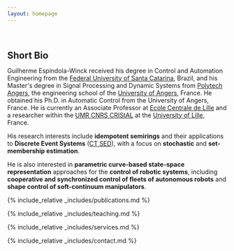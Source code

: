 ```yaml
---
layout: homepage
---
```


<h1 id="about-me"></h1>

<h2 style="margin: 60px 0px 10px;">Short Bio</h2>

Guilherme Espindola-Winck received his degree in Control and Automation Engineering from the [Federal University of Santa Catarina](https://das.ufsc.br), Brazil, and his Master's degree in Signal Processing and Dynamic Systems from [Polytech Angers](https://polytech-angers.fr/fr/index.html), the engineering school of the [University of Angers](https://www.univ-angers.fr/fr/index.html), France. He obtained his Ph.D. in Automatic Control from the University of Angers, France. He is currently an Associate Professor at [Ecole Centrale de Lille](https://centralelille.fr) and a researcher within the [UMR CNRS CRIStAL](https://www.cristal.univ-lille.fr) at the [University of Lille](https://www.univ-lille.fr), France. 


His research interests include **idempotent semirings** and their applications to **Discrete Event Systems** ([CT SED](https://sed.ls2n.fr)), with a focus on **stochastic** and **set-membership estimation**.

He is also interested in **parametric curve-based state-space representation** approaches for the **control of robotic systems**, including **cooperative and synchronized control of fleets of autonomous robots** and **shape control of soft-continuum manipulators**.

{% include_relative _includes/publications.md %}

{% include_relative _includes/teaching.md %}

{% include_relative _includes/services.md %}

{% include_relative _includes/contact.md %}
